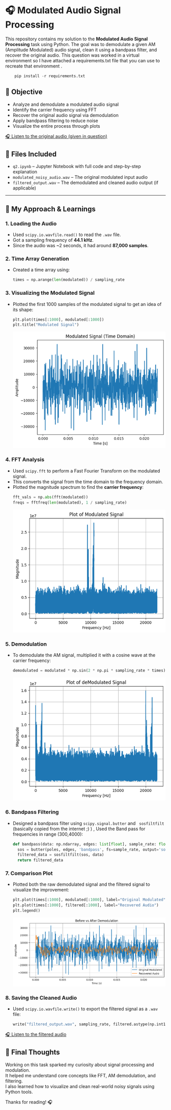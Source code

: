

# 🎧 Modulated Audio Signal Processing

This repository contains my solution to the **Modulated Audio Signal Processing** task using Python. The goal was to demodulate a given AM (Amplitude Modulated) audio signal, clean it using a bandpass filter, and recover the original audio. This question was worked in a virtual environment so I have attached a requirements.txt file that you can use to recreate that environment .
```python
    pip install -r requirements.txt
```
## 🎯 Objective

- Analyze and demodulate a modulated audio signal  
- Identify the carrier frequency using FFT  
- Recover the original audio signal via demodulation  
- Apply bandpass filtering to reduce noise  
- Visualize the entire process through plots
  
[🎧 Listen to the original audio (given in question)](modulated_noisy_audio.wav)


## 📁 Files Included

- `q2.ipynb` – Jupyter Notebook with full code and step-by-step explanation
- `modulated_noisy_audio.wav` – The original modulated input audio
- `filtered_output.wav` – The demodulated and cleaned audio output (if applicable)

---

## 🧠 My Approach & Learnings

### 1. **Loading the Audio**
- Used `scipy.io.wavfile.read()` to read the `.wav` file.
- Got a sampling frequency of **44.1 kHz**.
- Since the audio was ~2 seconds, it had around **87,000 samples**.

### 2. **Time Array Generation**
- Created a time array using:
  ```python
  times = np.arange(len(modulated)) / sampling_rate
  ```
### 3. Visualizing the Modulated Signal
- Plotted the first 1000 samples of the modulated signal to get an idea of its shape:
  ```python
  plt.plot(times[:1000], modulated[:1000])
  plt.title("Modulated Signal")
  ```
  ![Plot](plots/modulated.png)

### 4. FFT Analysis
- Used `scipy.fft` to perform a Fast Fourier Transform on the modulated signal.
- This converts the signal from the time domain to the frequency domain.
- Plotted the magnitude spectrum to find the **carrier frequency**:
  ```python
  fft_vals = np.abs(fft(modulated))
  freqs = fftfreq(len(modulated), 1 / sampling_rate)
  ```
  ![Plot](plots/modulated(fft).png)

### 5. Demodulation
- To demodulate the AM signal, multiplied it with a cosine wave at the carrier frequency:
  ```python
  demodulated = modulated * np.sin(2 * np.pi * sampling_rate * times)
  ```
  ![Plot](plots/demodulated(fft).png)
### 6. Bandpass Filtering
- Designed a bandpass filter using `scipy.signal.butter` and ` sosfiltfilt` (basically copied from the internet ;) ) , Used the Band pass for frequencies in range (300,4000):
  ```python
  def bandpass(data: np.ndarray, edges: list[float], sample_rate: float, poles: int = 5):
    sos = butter(poles, edges, 'bandpass', fs=sample_rate, output='sos')
    filtered_data = sosfiltfilt(sos, data)
    return filtered_data
  ```
### 7. Comparison Plot
- Plotted both the raw demodulated signal and the filtered signal to visualize the improvement:
  ```python
  plt.plot(times[:1000], modulated[:1000], label="Original Modulated")
  plt.plot(times[:1000], filtered[:1000], label="Recovered Audio")
  plt.legend()
  ```
  ![Plot](plots/beforevsafter.png)
  
### 8. Saving the Cleaned Audio
- Used `scipy.io.wavfile.write()` to export the filtered signal as a `.wav` file:
  ```python
  write("filtered_output.wav", sampling_rate, filtered.astype(np.int16))
  ```
[🎧 Listen to the filtered audio](filtered_output.wav)

## 🚀 Final Thoughts

Working on this task sparked my curiosity about signal processing and modulation.  
It helped me understand core concepts like FFT, AM demodulation, and filtering.  
I also learned how to visualize and clean real-world noisy signals using Python tools.

Thanks for reading! 🎧




  


